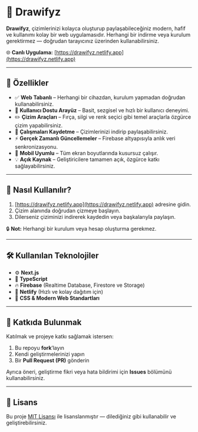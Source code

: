 # 🎨 Drawifyz

**Drawifyz**, çizimlerinizi kolayca oluşturup paylaşabileceğiniz modern, hafif ve kullanımı kolay bir web uygulamasıdır. Herhangi bir indirme veya kurulum gerektirmez — doğrudan tarayıcınız üzerinden kullanabilirsiniz.

🌐 **Canlı Uygulama:** [https://drawifyz.netlify.app](https://drawifyz.netlify.app)

---

## 🚀 Özellikler

- ✅ **Web Tabanlı** – Herhangi bir cihazdan, kurulum yapmadan doğrudan kullanabilirsiniz.  
- 🎯 **Kullanıcı Dostu Arayüz** – Basit, sezgisel ve hızlı bir kullanıcı deneyimi.  
- ✏️ **Çizim Araçları** – Fırça, silgi ve renk seçici gibi temel araçlarla özgürce çizim yapabilirsiniz.  
- 💾 **Çalışmaları Kaydetme** – Çizimlerinizi indirip paylaşabilirsiniz.  
- ⚡ **Gerçek Zamanlı Güncellemeler** – Firebase altyapısıyla anlık veri senkronizasyonu.  
- 📱 **Mobil Uyumlu** – Tüm ekran boyutlarında kusursuz çalışır.  
- 💡 **Açık Kaynak** – Geliştiricilere tamamen açık, özgürce katkı sağlayabilirsiniz.

---

## 📖 Nasıl Kullanılır?

1. [https://drawifyz.netlify.app](https://drawifyz.netlify.app) adresine gidin.  
2. Çizim alanında doğrudan çizmeye başlayın.  
3. Dilerseniz çiziminizi indirerek kaydedin veya başkalarıyla paylaşın.  

🔒 **Not:** Herhangi bir kurulum veya hesap oluşturma gerekmez.

---

## 🛠️ Kullanılan Teknolojiler

- ⚙️ **Next.js**  
- 🔡 **TypeScript**  
- 🔥 **Firebase** (Realtime Database, Firestore ve Storage)  
- 🚀 **Netlify** (Hızlı ve kolay dağıtım için)  
- 🎨 **CSS & Modern Web Standartları**

---

## 🤝 Katkıda Bulunmak

Katılmak ve projeye katkı sağlamak istersen:

1. Bu repoyu **fork**’layın  
2. Kendi geliştirmelerinizi yapın  
3. Bir **Pull Request (PR)** gönderin  

Ayrıca öneri, geliştirme fikri veya hata bildirimi için **Issues** bölümünü kullanabilirsiniz.

---

## 📄 Lisans

Bu proje [MIT Lisansı](LICENSE) ile lisanslanmıştır — dilediğiniz gibi kullanabilir ve geliştirebilirsiniz.
